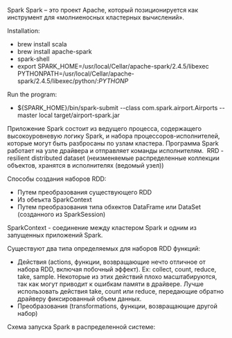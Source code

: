 Spark
Spark – это проект Apache, который позиционируется как инструмент для «молниеносных кластерных вычислений». 

Installation:
- brew install scala
- brew install apache-spark
- spark-shell
- export SPARK_HOME=/usr/local/Cellar/apache-spark/2.4.5/libexec 
PYTHONPATH=/usr/local/Cellar/apache-spark/2.4.5/libexec/python/:$PYTHONP$

Run the program:
- ${SPARK_HOME}/bin/spark-submit --class com.spark.airport.Airports --master local target/airport-spark.jar 

Приложение Spark состоит из ведущего процесса, содержащего высокоуровневую логику Spark, и набора процессоров-исполнителей, которые могут быть разбросаны по узлам кластера. Программа Spark работает на узле драйвера и отправляет команды исполнителям. 
 RRD - resilient distributed dataset (неизменяемые распределенные коллекции объектов, хранятся в исполнителях (ведомый узел))
 
Способы создания наборов RDD:
- Путем преобразования существующего RDD
- Из обеъкта SparkContext
- Путем преобразования типа обхектов DataFrame или DataSet (созданного из SparkSession)

SparkContext - соединение между кластером Spark и одним из запущенных приложений Spark. 

Существуют два типа определяемых для наборов RDD функций:
- Действия (actions, функции, возвращающие нечто отличное от набора RDD, включая побочный эффект). Ex: collect, count, reduce, take, sample. Некоторые из этих действий плохо масштабируются, так как могут приводит к ошибкам памяти в драйвере. Лучше использовать действия take, count или reduce, передающие обратно драйверу фиксированный объем данных.
- Преобразования (transformations, функции, возвращающие другой набор)

Схема запуска Spark в распределенной системе:
